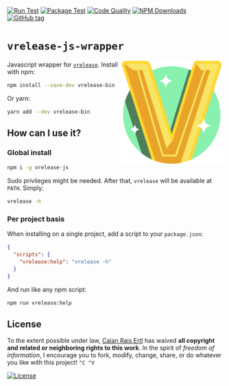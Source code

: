 [![Run Test][gh-run-t-shield]][gh-run-t-url]
[![Package Test][gh-pkg-t-shield]][gh-pkg-t-url]
[![Code Quality][lgtm-shield]][lgtm-url]
[![NPM Downloads][npm-shield]][npm-url]
[![GitHub tag][tag-shield]][tag-url]

[gh-run-t-shield]: https://img.shields.io/github/workflow/status/vrelease/vrelease-js/run-test?label=run%20test&logo=github&style=flat-square
[gh-run-t-url]: https://github.com/vrelease/vrelease-js/actions/workflows/run-test.yml

[gh-pkg-t-shield]: https://img.shields.io/github/workflow/status/vrelease/vrelease-js/pkg-test?label=package%20test&logo=github&style=flat-square
[gh-pkg-t-url]: https://github.com/vrelease/vrelease-js/actions/workflows/pkg-test.yml

[lgtm-shield]: https://img.shields.io/lgtm/grade/javascript/g/vrelease/vrelease-js.svg?logo=lgtm&style=flat-square
[lgtm-url]: https://lgtm.com/projects/g/vrelease/vrelease-js/context:javascript

[npm-shield]: https://img.shields.io/npm/dm/vrelease-bin?logo=node.js&logoColor=fff&style=flat-square
[npm-url]: https://npmjs.com/package/vrelease-bin

[tag-shield]: https://img.shields.io/github/tag/vrelease/vrelease-js.svg?logo=git&logoColor=FFF&style=flat-square
[tag-url]: https://github.com/vrelease/vrelease-js/releases


# `vrelease-js-wrapper`

<img src="icon.svg" height="240px" align="right"/>

Javascript wrapper for [`vrelease`][vrelease]. Install with npm:

```sh
npm install --save-dev vrelease-bin
```

Or yarn:

```sh
yarn add --dev vrelease-bin
```

[vrelease]: https://github.com/vrelease/vrelease


## How can I use it?

### Global install

```sh
npm i -g vrelease-js
```

Sudo privileges might be needed. After that, `vrelease` will be available at
`PATH`. Simply:

```sh
vrelease -h
```

### Per project basis

When installing on a single project, add a script to your `package.json`:

```json
{
  "scripts": {
    "vrelease:help": "vrelease -h"
  }
}
```

And run like any npm script:

```sh
npm run vrelease:help
```


## License

To the extent possible under law, [Caian Rais Ertl][me] has waived __all
copyright and related or neighboring rights to this work__. In the spirit of
_freedom of information_, I encourage you to fork, modify, change, share, or do
whatever you like with this project! `^C ^V`

[![License][cc-shield]][cc-url]

[me]: https://github.com/caiertl
[cc-shield]: https://forthebadge.com/images/badges/cc-0.svg
[cc-url]: http://creativecommons.org/publicdomain/zero/1.0
